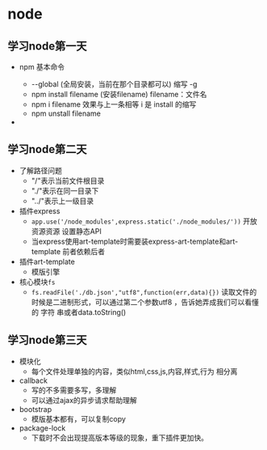 # node  


## 学习node第一天  
- npm 基本命令  
   +  --global (全局安装，当前在那个目录都可以)  缩写 -g
   + npm install  filename (安装filename)  filename：文件名  
   + npm i filename  效果与上一条相等  i 是 install 的缩写  
   + npm unstall filename

-   




## 学习node第二天  

- 了解路径问题 
   +  "/"表示当前文件根目录  
   +  "./"表示在同一目录下  
   +  "../"表示上一级目录  
- 插件express  
   +  `app.use('/node_modules',express.static('./node_modules/'))` 开放资源资源 设置静态API  
   +  当express使用art-template时需要装express-art-template和art-template 前者依赖后者 
- 插件art-template 
   + 模版引擎  
- 核心模块`fs`  
   + `fs.readFile('./db.json',"utf8",function(err,data){})` 读取文件的时候是二进制形式，可以通过第二个参数utf8 ，告诉她弄成我们可以看懂的        字符    串或者data.toString()  
    
## 学习node第三天  

- 模块化  
   + 每个文件处理单独的内容，类似html,css,js,内容,样式,行为 相分离  
- callback  
   + 写的不多需要多写，多理解
   + 可以通过ajax的异步请求帮助理解  
- bootstrap  
   + 模版基本都有，可以复制copy  
- package-lock  
   + 下载时不会出现提高版本等级的现象，重下插件更加快。
  


